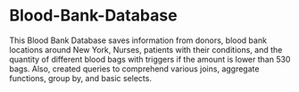 # Blood-Bank-Database
This Blood Bank Database saves information from donors, blood bank locations around New York, Nurses, patients with their conditions, and the quantity of different blood bags with triggers if the amount is lower than 530 bags. Also, created queries to comprehend various joins, aggregate functions, group by, and basic selects.

